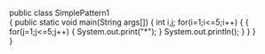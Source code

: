  public class SimplePattern1   
 {
     public static void main(String args[])
     { 
         int i,j;
         for(i=1;i<=5;i++)
         {
             {
                 for(j=1;j<=5;j++)
                 {
                     System.out.print("*");
                 }
                System.out.println();
             }
         }
     }         
 }
